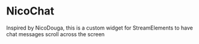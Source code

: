 # NicoChat
Inspired by NicoDouga, this is a custom widget for StreamElements to have chat messages scroll across the screen

